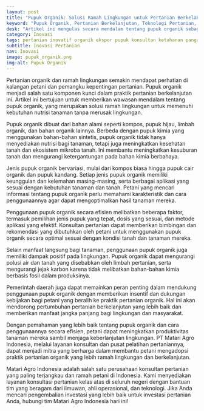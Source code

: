 ```yaml
---
layout: post
title: "Pupuk Organik: Solusi Ramah Lingkungan untuk Pertanian Berkelanjutan"
keyword: "Pupuk Organik, Pertanian Berkelanjutan, Teknologi Pertanian, Pemupukan Organik, Konsultan Pertanian, Pusat Pelatihan Pertanian, PT Matari Agro Indonesia"
desk: "Artikel ini mengulas secara mendalam tentang pupuk organik sebagai solusi ramah lingkungan dalam pertanian. Dengan fokus pada kebutuhan petani yang mencari informasi tentang pupuk organik dan cara penggunaannya yang efisien, artikel ini akan membahas manfaat, jenis, dan teknik penggunaan pupuk organik"
category: Inovasi
tags: pertanian inovatif organik ekspor pupuk konsultan ketahanan pangan
subtitle: Inovasi Pertanian
nav: Inovasi
image: pupuk_organik.png
img-alt: Pupuk Organik
---
```


Pertanian organik dan ramah lingkungan semakin mendapat perhatian di kalangan petani dan pemangku kepentingan pertanian. Pupuk organik menjadi salah satu komponen kunci dalam praktik pertanian berkelanjutan ini. Artikel ini bertujuan untuk memberikan wawasan mendalam tentang pupuk organik, yang merupakan solusi ramah lingkungan untuk memenuhi kebutuhan nutrisi tanaman tanpa merusak lingkungan.

Pupuk organik dibuat dari bahan alami seperti kompos, pupuk hijau, limbah organik, dan bahan organik lainnya. Berbeda dengan pupuk kimia yang menggunakan bahan-bahan sintetis, pupuk organik tidak hanya menyediakan nutrisi bagi tanaman, tetapi juga meningkatkan kesehatan tanah dan ekosistem mikroba tanah. Ini membantu meningkatkan kesuburan tanah dan mengurangi ketergantungan pada bahan kimia berbahaya.

Jenis pupuk organik bervariasi, mulai dari kompos biasa hingga pupuk cair organik dan pupuk kandang. Setiap jenis pupuk organik memiliki keunggulan dan kelemahan masing-masing, serta berbagai aplikasi yang sesuai dengan kebutuhan tanaman dan tanah. Petani yang mencari informasi tentang pupuk organik perlu memahami karakteristik dan cara penggunaannya agar dapat mengoptimalkan hasil tanaman mereka.

Penggunaan pupuk organik secara efisien melibatkan beberapa faktor, termasuk pemilihan jenis pupuk yang tepat, dosis yang sesuai, dan metode aplikasi yang efektif. Konsultan pertanian dapat memberikan bimbingan dan rekomendasi yang dibutuhkan oleh petani untuk menggunakan pupuk organik secara optimal sesuai dengan kondisi tanah dan tanaman mereka.

Selain manfaat langsung bagi tanaman, penggunaan pupuk organik juga memiliki dampak positif pada lingkungan. Pupuk organik dapat mengurangi polusi air dan tanah yang disebabkan oleh limbah pertanian, serta mengurangi jejak karbon karena tidak melibatkan bahan-bahan kimia berbasis fosil dalam produksinya.

Pemerintah daerah juga dapat memainkan peran penting dalam mendukung penggunaan pupuk organik dengan memberikan insentif dan dukungan kebijakan bagi petani yang beralih ke praktik pertanian organik. Hal ini akan mendorong pertumbuhan pertanian berkelanjutan yang lebih baik dan memberikan manfaat jangka panjang bagi lingkungan dan masyarakat.

Dengan pemahaman yang lebih baik tentang pupuk organik dan cara penggunaannya secara efisien, petani dapat meningkatkan produktivitas tanaman mereka sambil menjaga keberlanjutan lingkungan. PT Matari Agro Indonesia, melalui layanan konsultan dan pusat pelatihan pertaniannya, dapat menjadi mitra yang berharga dalam membantu petani mengadopsi praktik pertanian organik yang lebih ramah lingkungan dan berkelanjutan.

Matari Agro Indonesia adalah salah satu perusahaan konsultan pertanian yang paling terjangkau dan ramah petani di Indonesia. Kami menyediakan layanan konsultasi pertanian kelas atas di seluruh negeri dengan bantuan tim yang beragam dari ilmuwan, ahli operasional, dan teknologi. Jika Anda mencari pengembalian investasi yang lebih baik untuk investasi pertanian Anda, hubungi tim Matari Agro Indonesia hari ini!

